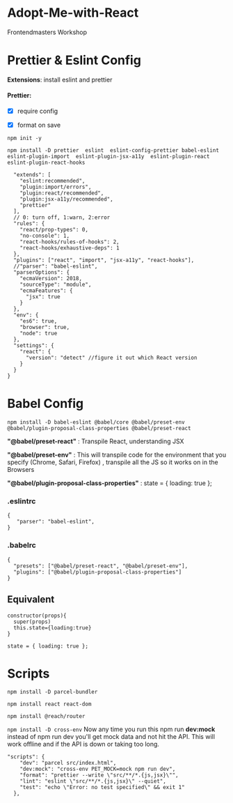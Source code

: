 # Adopt-Me-with-React
Frontendmasters Workshop

# Prettier & Eslint Config

**Extensions**: install eslint and prettier

#### Prettier:



- [x] require config 

- [x] format on save  

`npm init -y`

`npm install -D prettier  eslint  eslint-config-prettier babel-eslint  eslint-plugin-import  eslint-plugin-jsx-a11y  eslint-plugin-react  eslint-plugin-react-hooks`

````{
  "extends": [
    "eslint:recommended",
    "plugin:import/errors",
    "plugin:react/recommended",
    "plugin:jsx-a11y/recommended",
    "prettier"
  ],
  // 0: turn off, 1:warn, 2:error
  "rules": {
    "react/prop-types": 0,
    "no-console": 1,
    "react-hooks/rules-of-hooks": 2,
    "react-hooks/exhaustive-deps": 1
  },
  "plugins": ["react", "import", "jsx-a11y", "react-hooks"],
  //"parser": "babel-eslint",
  "parserOptions": {
    "ecmaVersion": 2018,
    "sourceType": "module",
    "ecmaFeatures": {
      "jsx": true
    }
  },
  "env": {
    "es6": true,
    "browser": true,
    "node": true
  },
  "settings": {
    "react": {
      "version": "detect" //figure it out which React version
    }
  }
}
````

# Babel Config

`npm install -D babel-eslint @babel/core @babel/preset-env @babel/plugin-proposal-class-properties @babel/preset-react`

**"@babel/preset-react"** : Transpile React, understanding JSX

**"@babel/preset-env"** : This will transpile code for the environment that you specify (Chrome, Safari, Firefox) , transpile all the JS so it works on in the Browsers

**"@babel/plugin-proposal-class-properties"** : state = { loading: true };

### .eslintrc

````
{
   "parser": "babel-eslint",
}
````
### .babelrc
````
{
  "presets": ["@babel/preset-react", "@babel/preset-env"],
  "plugins": ["@babel/plugin-proposal-class-properties"]
}
````

## Equivalent

````
constructor(props){
  super(props)
  this.state={loading:true}
}
````
````
state = { loading: true };
````

# Scripts

`npm install -D parcel-bundler`

`npm install react react-dom`

`npm install @reach/router`

`npm install -D cross-env`  Now any time you run this npm run **dev:mock** instead of npm run dev you'll get mock data and not hit the API. This will work offline and if the API is down or taking too long.

````
"scripts": {
    "dev": "parcel src/index.html",
    "dev:mock": "cross-env PET_MOCK=mock npm run dev",
    "format": "prettier --write \"src/**/*.{js,jsx}\"",
    "lint": "eslint \"src/**/*.{js,jsx}\" --quiet",
    "test": "echo \"Error: no test specified\" && exit 1"
  },
````
